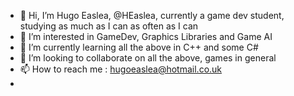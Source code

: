 - 👋 Hi, I’m Hugo Easlea, @HEaslea, currently a game dev student, studying as much as I can as often as I can
- 👀 I’m interested in GameDev, Graphics Libraries and Game AI
- 🌱 I’m currently learning all the above in C++ and some C#
- 💞️ I’m looking to collaborate on all the above, games in general
- 📫 How to reach me : hugoeaslea@hotmail.co.uk
- 
<!---
HEaslea/HEaslea is a ✨ special ✨ repository because its `README.md` (this file) appears on your GitHub profile.
You can click the Preview link to take a look at your changes.
--->
